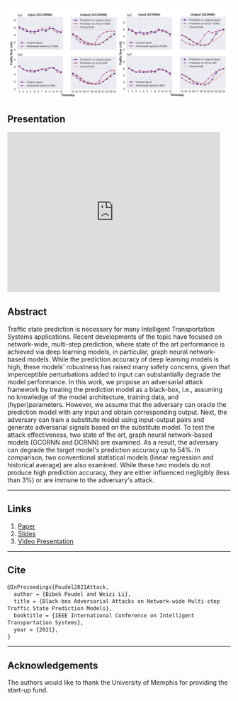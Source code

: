 ![](hero.png)

## Presentation

<iframe width="480" height="360" src="http://www.youtube.com/embed/WO82PoAczTc" frameborder="0"> </iframe>

## Abstract
Traffic state prediction is necessary for many Intelligent Transportation Systems applications. Recent developments of the topic have focused on network-wide, multi-step prediction, where state of the art performance is achieved via deep learning models, in particular, graph neural network-based models. While the prediction accuracy of deep learning models is high, these models' robustness has raised many safety concerns, given that imperceptible perturbations added to input can substantially degrade the model performance. In this work, we propose an adversarial attack framework by treating the prediction model as a black-box, i.e., assuming no knowledge of the model architecture, training data, and (hyper)parameters. However, we assume that the adversary can oracle the prediction model with any input and obtain corresponding output. Next, the adversary can train a substitute model using input-output pairs and generate adversarial signals based on the substitute model. To test the attack effectiveness, two state of the art, graph neural network-based models (GCGRNN and DCRNN) are examined. As a result, the adversary can degrade the target model's prediction accuracy up to 54%. In comparison, two conventional statistical models (linear regression and historical average) are also examined. While these two models do not produce high prediction accuracy, they are either influenced negligibly (less than 3%) or are immune to the adversary's attack.

-------
## Links
1. [Paper](https://arxiv.org/abs/2110.08712)
2. [Slides](https://github.com/stars-cs/black_box_traffic/blob/gh-pages/Black%20Box%20Adversarial%20Attacks.pdf)
3. [Video Presentation](https://github.com/stars-cs/black_box_traffic/blob/gh-pages/Black%20Box%20Adversarial%20Attacks.pdf)

-------
## Cite

```
@InProceedings{Poudel2021Attack,
  author = {Bibek Poudel and Weizi Li},
  title = {Black-box Adversarial Attacks on Network-wide Multi-step Traffic State Prediction Models},
  booktitle = {IEEE International Conference on Intelligent Transportation Systems},
  year = {2021},
}
```
-------
## Acknowledgements
The authors would like to thank the University of Memphis for providing the start-up fund.

